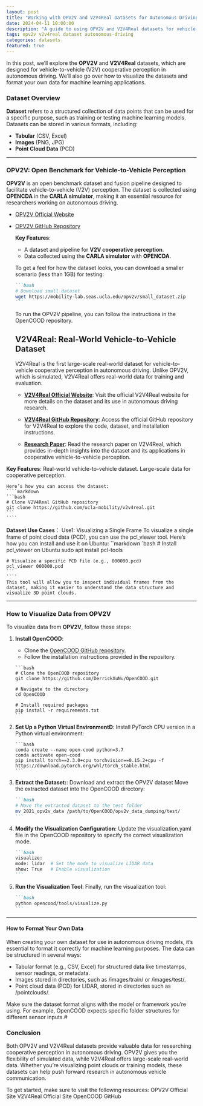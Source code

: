 ```yaml
---
layout: post
title: "Working with OPV2V and V2V4Real Datasets for Autonomous Driving"
date: 2024-04-11 10:00:00
description: "A guide to using OPV2V and V2V4Real datasets for vehicle-to-vehicle perception and cooperative perception in autonomous driving."
tags: opv2v v2v4real dataset autonomous-driving
categories: datasets
featured: true
---
```


In this post, we’ll explore the **OPV2V** and **V2V4Real** datasets, which are designed for vehicle-to-vehicle (V2V) cooperative perception in autonomous driving. We’ll also go over how to visualize the datasets and format your own data for machine learning applications.

### Dataset Overview

**Dataset** refers to a structured collection of data points that can be used for a specific purpose, such as training or testing machine learning models. Datasets can be stored in various formats, including:

- **Tabular** (CSV, Excel)
- **Images** (PNG, JPG)
- **Point Cloud Data** (PCD)

---

### OPV2V: Open Benchmark for Vehicle-to-Vehicle Perception

**OPV2V** is an open benchmark dataset and fusion pipeline designed to facilitate vehicle-to-vehicle (V2V) perception. The dataset is collected using **OPENCDA** in the **CARLA simulator**, making it an essential resource for researchers working on autonomous driving.

- [OPV2V Official Website](https://mobility-lab.seas.ucla.edu/opv2v/)
- [OPV2V GitHub Repository](https://github.com/DerrickXuNu/OpenCOOD)

  **Key Features**:

  - A dataset and pipeline for **V2V cooperative perception**.
  - Data collected using the **CARLA simulator** with **OPENCDA**.

  To get a feel for how the dataset looks, you can download a smaller scenario (less than 1GB) for testing:

  ````markdown
  ```bash
  # Download small dataset
  wget https://mobility-lab.seas.ucla.edu/opv2v/small_dataset.zip
  ```
  ````

  To run the OPV2V pipeline, you can follow the instructions in the OpenCOOD repository.

  ## V2V4Real: Real-World Vehicle-to-Vehicle Dataset

  V2V4Real is the first large-scale real-world dataset for vehicle-to-vehicle cooperative perception in autonomous driving. Unlike OPV2V, which is simulated, V2V4Real offers real-world data for training and evaluation.

  - **[V2V4Real Official Website](https://mobility-lab.seas.ucla.edu/v2v4real/)**: Visit the official V2V4Real website for more details on the dataset and its use in autonomous driving research.

  - **[V2V4Real GitHub Repository](https://github.com/ucla-mobility/v2v4real)**: Access the official GitHub repository for V2V4Real to explore the code, dataset, and installation instructions.

  - **[Research Paper](https://arxiv.org/abs/2303.07601)**: Read the research paper on V2V4Real, which provides in-depth insights into the dataset and its applications in cooperative vehicle-to-vehicle perception.

**Key Features**:
Real-world vehicle-to-vehicle dataset.
Large-scale data for cooperative perception.

    Here’s how you can access the dataset:
    ````markdown
    ```bash
    # Clone V2V4Real GitHub repository
    git clone https://github.com/ucla-mobility/v2v4real.git
    ```
    ````

**Dataset Use Cases**：
Use1: Visualizing a Single Frame
To visualize a single frame of point cloud data (PCD), you can use the pcl_viewer tool. Here’s how you can install and use it on Ubuntu:
``markdown
    `bash # Install pcl_viewer on Ubuntu
sudo apt install pcl-tools

    # Visualize a specific PCD file (e.g., 000000.pcd)
    pcl_viewer 000000.pcd
    ```
    ````
    This tool will allow you to inspect individual frames from the dataset, making it easier to understand the data structure and visualize 3D point clouds.

---

### How to Visualize Data from OPV2V

To visualize data from **OPV2V**, follow these steps:

1. **Install OpenCOOD**:

   - Clone the [OpenCOOD GitHub repository](https://github.com/DerrickXuNu/OpenCOOD).
   - Follow the installation instructions provided in the repository.

   ````
   ```bash
   # Clone the OpenCOOD repository
   git clone https://github.com/DerrickXuNu/OpenCOOD.git

   # Navigate to the directory
   cd OpenCOOD

   # Install required packages
   pip install -r requirements.txt
   ```
   ````

2. **Set Up a Python Virtual EnvironmentD**: Install PyTorch CPU version in a Python virtual environment:

   ````
   ```bash
   conda create --name open-cood python=3.7
   conda activate open-cood
   pip install torch==2.3.0+cpu torchvision==0.15.2+cpu -f https://download.pytorch.org/whl/torch_stable.html
   ```
   ````

3. **Extract the Dataset:**: Download and extract the OPV2V dataset Move the extracted dataset into the OpenCOOD directory:

   ````markdown
   ```bash
   # Move the extracted dataset to the test folder
   mv 2021_opv2v_data /path/to/OpenCOOD/opv2v_data_dumping/test/
   ```
   ````

4. **Modify the Visualization Configuration**: Update the visualization.yaml file in the OpenCOOD repository to specify the correct visualization mode.
   ````markdown
   ```bash
   visualize:
   mode: lidar  # Set the mode to visualize LIDAR data
   show: True   # Enable visualization
   ```
   ````
5. **Run the Visualization Tool**:
   Finally, run the visualization tool:
   ````markdown
   ```bash
   python opencood/tools/visualize.py
   ```
   ````

---

#### How to Format Your Own Data

When creating your own dataset for use in autonomous driving models, it’s essential to format it correctly for machine learning purposes. The data can be structured in several ways:

- Tabular format (e.g., CSV, Excel) for structured data like timestamps, sensor readings, or metadata.
- Images stored in directories, such as /images/train/ or /images/test/.
- Point cloud data (PCD) for LIDAR, stored in directories such as /pointclouds/.

Make sure the dataset format aligns with the model or framework you’re using. For example, OpenCOOD expects specific folder structures for different sensor inputs.#

### Conclusion

Both OPV2V and V2V4Real datasets provide valuable data for researching cooperative perception in autonomous driving. OPV2V gives you the flexibility of simulated data, while V2V4Real offers large-scale real-world data. Whether you’re visualizing point clouds or training models, these datasets can help push forward research in autonomous vehicle communication.

To get started, make sure to visit the following resources:
OPV2V Official Site
V2V4Real Official Site
OpenCOOD GitHub
